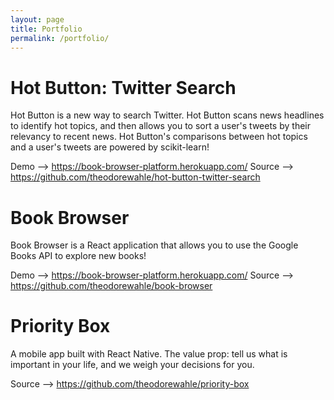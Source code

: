 ```yaml
---
layout: page
title: Portfolio
permalink: /portfolio/
---
```


# Hot Button: Twitter Search

Hot Button is a new way to search Twitter. Hot Button scans news headlines to identify hot topics, and then allows you to sort a user's tweets by their relevancy to recent news. Hot Button's comparisons between hot topics and a user's tweets are powered by scikit-learn!

Demo --> https://book-browser-platform.herokuapp.com/
Source --> https://github.com/theodorewahle/hot-button-twitter-search

# Book Browser

Book Browser is a React application that allows you to use the Google Books API to explore new books!

Demo --> https://book-browser-platform.herokuapp.com/
Source --> https://github.com/theodorewahle/book-browser

# Priority Box

A mobile app built with React Native. The value prop: tell us what is important in your life, and we weigh your decisions for you.   

Source --> https://github.com/theodorewahle/priority-box
